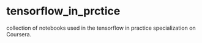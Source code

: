# tensorflow_in_prctice
collection of notebooks used in the tensorflow in practice specialization on Coursera.

